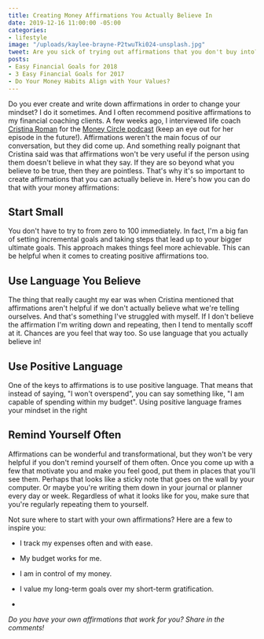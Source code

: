 ```yaml
---
title: Creating Money Affirmations You Actually Believe In
date: 2019-12-16 11:00:00 -05:00
categories:
- lifestyle
image: "/uploads/kaylee-brayne-P2twuTki024-unsplash.jpg"
tweet: Are you sick of trying out affirmations that you don't buy into?
posts:
- Easy Financial Goals for 2018
- 3 Easy Financial Goals for 2017
- Do Your Money Habits Align with Your Values?
---
```


Do you ever create and write down affirmations in order to change your mindset? I do it sometimes. And I often recommend positive affirmations to my financial coaching clients. A few weeks ago, I interviewed life coach [Cristina Roman](https://piquecoaching.co/) for the [Money Circle podcast](https://www.maggiegermano.com/podcast/) (keep an eye out for her episode in the future!). Affirmations weren't the main focus of our conversation, but they did come up. And something really poignant that Cristina said was that affirmations won't be very useful if the person using them doesn't believe in what they say. If they are so beyond what you believe to be true, then they are pointless. That's why it's so important to create affirmations that you can actually believe in. Here's how you can do that with your money affirmations:

## Start Small

You don't have to try to from zero to 100 immediately. In fact, I'm a big fan of setting incremental goals and taking steps that lead up to your bigger ultimate goals. This approach makes things feel more achievable. This can be helpful when it comes to creating positive affirmations too. 

## Use Language You Believe

The thing that really caught my ear was when Cristina mentioned that affirmations aren't helpful if we don't actually believe what we're telling ourselves. And that's something I've struggled with myself. If I don't believe the affirmation I'm writing down and repeating, then I tend to mentally scoff at it. Chances are you feel that way too. So use language that you actually believe in! 

## Use Positive Language

One of the keys to affirmations is to use positive language. That means that instead of saying, "I won't overspend", you can say something like, "I am capable of spending within my budget". Using positive language frames your mindset in the right 

## Remind Yourself Often

Affirmations can be wonderful and transformational, but they won't be very helpful if you don't remind yourself of them often. Once you come up with a few that motivate you and make you feel good, put them in places that you'll see them. Perhaps that looks like a sticky note that goes on the wall by your computer. Or maybe you're writing them down in your journal or planner every day or week. Regardless of what it looks like for you, make sure that you're regularly repeating them to yourself.

Not sure where to start with your own affirmations? Here are a few to inspire you:

* I track my expenses often and with ease.

* My budget works for me.

* I am in control of my money.

* I value my long-term goals over my short-term gratification.

* 

*Do you have your own affirmations that work for you? Share in the comments!*